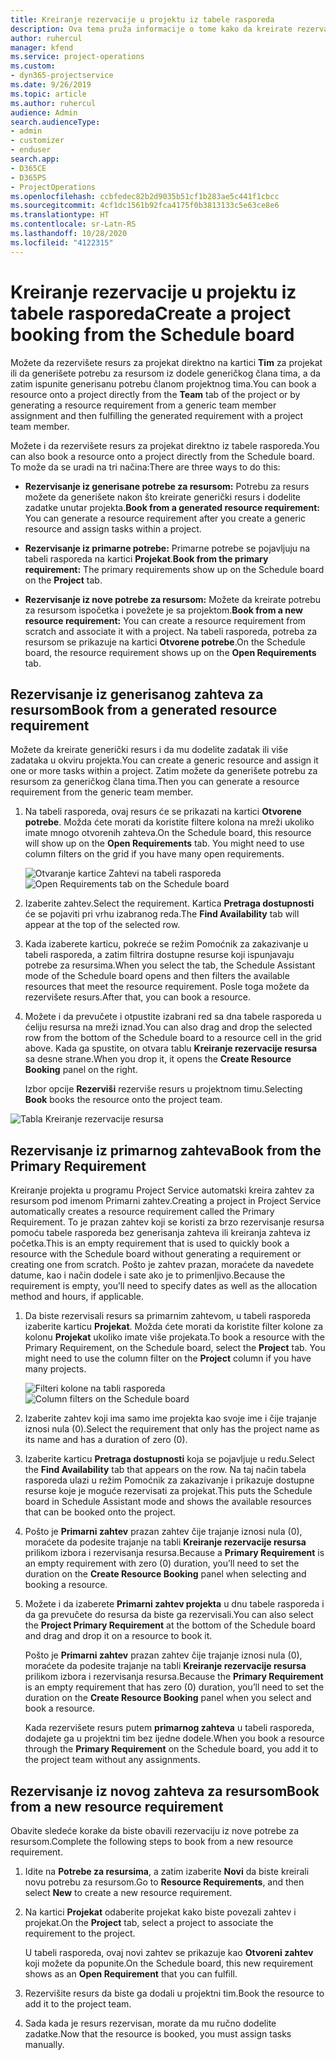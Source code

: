 ```yaml
---
title: Kreiranje rezervacije u projektu iz tabele rasporeda
description: Ova tema pruža informacije o tome kako da kreirate rezervaciju u projektu na tabeli rasporeda.
author: ruhercul
manager: kfend
ms.service: project-operations
ms.custom:
- dyn365-projectservice
ms.date: 9/26/2019
ms.topic: article
ms.author: ruhercul
audience: Admin
search.audienceType:
- admin
- customizer
- enduser
search.app:
- D365CE
- D365PS
- ProjectOperations
ms.openlocfilehash: ccbfedec82b2d9035b51cf1b283ae5c441f1cbcc
ms.sourcegitcommit: 4cf1dc1561b92fca4175f0b3813133c5e63ce8e6
ms.translationtype: HT
ms.contentlocale: sr-Latn-RS
ms.lasthandoff: 10/28/2020
ms.locfileid: "4122315"
---
```

# <a name="create-a-project-booking-from-the-schedule-board"></a><span data-ttu-id="331e5-103">Kreiranje rezervacije u projektu iz tabele rasporeda</span><span class="sxs-lookup"><span data-stu-id="331e5-103">Create a project booking from the Schedule board</span></span>

<span data-ttu-id="331e5-104">Možete da rezervišete resurs za projekat direktno na kartici **Tim** za projekat ili da generišete potrebu za resursom iz dodele generičkog člana tima, a da zatim ispunite generisanu potrebu članom projektnog tima.</span><span class="sxs-lookup"><span data-stu-id="331e5-104">You can book a resource onto a project directly from the **Team** tab of the project or by generating a resource requirement from a generic team member assignment and then fulfilling the generated requirement with a project team member.</span></span>

<span data-ttu-id="331e5-105">Možete i da rezervišete resurs za projekat direktno iz tabele rasporeda.</span><span class="sxs-lookup"><span data-stu-id="331e5-105">You can also book a resource onto a project directly from the Schedule board.</span></span> <span data-ttu-id="331e5-106">To može da se uradi na tri načina:</span><span class="sxs-lookup"><span data-stu-id="331e5-106">There are three ways to do this:</span></span>

- <span data-ttu-id="331e5-107">**Rezervisanje iz generisane potrebe za resursom:** Potrebu za resurs možete da generišete nakon što kreirate generički resurs i dodelite zadatke unutar projekta.</span><span class="sxs-lookup"><span data-stu-id="331e5-107">**Book from a generated resource requirement:** You can generate a resource requirement after you create a generic resource and assign tasks within a project.</span></span>

- <span data-ttu-id="331e5-108">**Rezervisanje iz primarne potrebe:** Primarne potrebe se pojavljuju na tabeli rasporeda na kartici **Projekat**.</span><span class="sxs-lookup"><span data-stu-id="331e5-108">**Book from the primary requirement:** The primary requirements show up on the Schedule board on the **Project** tab.</span></span> 

- <span data-ttu-id="331e5-109">**Rezervisanje iz nove potrebe za resursom:** Možete da kreirate potrebu za resursom ispočetka i povežete je sa projektom.</span><span class="sxs-lookup"><span data-stu-id="331e5-109">**Book from a new resource requirement:** You can create a resource requirement from scratch and associate it with a project.</span></span> <span data-ttu-id="331e5-110">Na tabeli rasporeda, potreba za resursom se prikazuje na kartici **Otvorene potrebe**.</span><span class="sxs-lookup"><span data-stu-id="331e5-110">On the Schedule board, the resource requirement shows up on the **Open Requirements** tab.</span></span>

## <a name="book-from-a-generated-resource-requirement"></a><span data-ttu-id="331e5-111">Rezervisanje iz generisanog zahteva za resursom</span><span class="sxs-lookup"><span data-stu-id="331e5-111">Book from a generated resource requirement</span></span>

<span data-ttu-id="331e5-112">Možete da kreirate generički resurs i da mu dodelite zadatak ili više zadataka u okviru projekta.</span><span class="sxs-lookup"><span data-stu-id="331e5-112">You can create a generic resource and assign it one or more tasks within a project.</span></span> <span data-ttu-id="331e5-113">Zatim možete da generišete potrebu za resursom za generičkog člana tima.</span><span class="sxs-lookup"><span data-stu-id="331e5-113">Then you can generate a resource requirement from the generic team member.</span></span> 

1.  <span data-ttu-id="331e5-114">Na tabeli rasporeda, ovaj resurs će se prikazati na kartici **Otvorene potrebe**. Možda ćete morati da koristite filtere kolona na mreži ukoliko imate mnogo otvorenih zahteva.</span><span class="sxs-lookup"><span data-stu-id="331e5-114">On the Schedule board, this resource will show up on the **Open Requirements** tab. You might need to use column filters on the grid if you have many open requirements.</span></span> 

    <span data-ttu-id="331e5-115">![Otvaranje kartice Zahtevi na tabeli rasporeda](media/FAQ-Project-Booking-Schedule-Board-1.png "Snimak ekrana tabele rezervacija i dodela")</span><span class="sxs-lookup"><span data-stu-id="331e5-115">![Open Requirements tab on the Schedule board](media/FAQ-Project-Booking-Schedule-Board-1.png "Screenshot of bookings and assignments table")</span></span>

2. <span data-ttu-id="331e5-116">Izaberite zahtev.</span><span class="sxs-lookup"><span data-stu-id="331e5-116">Select the requirement.</span></span> <span data-ttu-id="331e5-117">Kartica **Pretraga dostupnosti** će se pojaviti pri vrhu izabranog reda.</span><span class="sxs-lookup"><span data-stu-id="331e5-117">The **Find Availability** tab will appear at the top of the selected row.</span></span>
 
3. <span data-ttu-id="331e5-118">Kada izaberete karticu, pokreće se režim Pomoćnik za zakazivanje u tabeli rasporeda, a zatim filtrira dostupne resurse koji ispunjavaju potrebe za resursima.</span><span class="sxs-lookup"><span data-stu-id="331e5-118">When you select the tab, the Schedule Assistant mode of the Schedule board opens and then filters the available resources that meet the resource requirement.</span></span> <span data-ttu-id="331e5-119">Posle toga možete da rezervišete resurs.</span><span class="sxs-lookup"><span data-stu-id="331e5-119">After that, you can book a resource.</span></span>

4. <span data-ttu-id="331e5-120">Možete i da prevučete i otpustite izabrani red sa dna tabele rasporeda u ćeliju resursa na mreži iznad.</span><span class="sxs-lookup"><span data-stu-id="331e5-120">You can also drag and drop the selected row from the bottom of the Schedule board to a resource cell in the grid above.</span></span> <span data-ttu-id="331e5-121">Kada ga spustite, on otvara tablu **Kreiranje rezervacije resursa** sa desne strane.</span><span class="sxs-lookup"><span data-stu-id="331e5-121">When you drop it, it opens the **Create Resource Booking** panel on the right.</span></span>

    <span data-ttu-id="331e5-122">Izbor opcije **Rezerviši** rezerviše resurs u projektnom timu.</span><span class="sxs-lookup"><span data-stu-id="331e5-122">Selecting **Book** books the resource onto the project team.</span></span>

![Tabla Kreiranje rezervacije resursa](media/FAQ-Project-Booking-Schedule-Board-6.png "")
 

## <a name="book-from-the-primary-requirement"></a><span data-ttu-id="331e5-124">Rezervisanje iz primarnog zahteva</span><span class="sxs-lookup"><span data-stu-id="331e5-124">Book from the Primary Requirement</span></span>

<span data-ttu-id="331e5-125">Kreiranje projekta u programu Project Service automatski kreira zahtev za resursom pod imenom Primarni zahtev.</span><span class="sxs-lookup"><span data-stu-id="331e5-125">Creating a project in Project Service automatically creates a resource requirement called the Primary Requirement.</span></span> <span data-ttu-id="331e5-126">To je prazan zahtev koji se koristi za brzo rezervisanje resursa pomoću tabele rasporeda bez generisanja zahteva ili kreiranja zahteva iz početka.</span><span class="sxs-lookup"><span data-stu-id="331e5-126">This is an empty requirement that is used to quickly book a resource with the Schedule board without generating a requirement or creating one from scratch.</span></span> <span data-ttu-id="331e5-127">Pošto je zahtev prazan, moraćete da navedete datume, kao i način dodele i sate ako je to primenljivo.</span><span class="sxs-lookup"><span data-stu-id="331e5-127">Because the requirement is empty, you’ll need to specify dates as well as the allocation method and hours, if applicable.</span></span> 

1. <span data-ttu-id="331e5-128">Da biste rezervisali resurs sa primarnim zahtevom, u tabeli rasporeda izaberite karticu **Projekat**. Možda ćete morati da koristite filter kolone za kolonu **Projekat** ukoliko imate više projekata.</span><span class="sxs-lookup"><span data-stu-id="331e5-128">To book a resource with the Primary Requirement, on the Schedule board, select the **Project** tab. You might need to use the column filter on the **Project** column if you have many projects.</span></span>

   <span data-ttu-id="331e5-129">![Filteri kolone na tabli rasporeda](media/FAQ-Project-Booking-Schedule-Board-2.png "Snimak ekrana tabele rezervacija i dodela")</span><span class="sxs-lookup"><span data-stu-id="331e5-129">![Column filters on the Schedule board](media/FAQ-Project-Booking-Schedule-Board-2.png "Screenshot of bookings and assignments table")</span></span>

2. <span data-ttu-id="331e5-130">Izaberite zahtev koji ima samo ime projekta kao svoje ime i čije trajanje iznosi nula (0).</span><span class="sxs-lookup"><span data-stu-id="331e5-130">Select the requirement that only has the project name as its name and has a duration of zero (0).</span></span>

3. <span data-ttu-id="331e5-131">Izaberite karticu **Pretraga dostupnosti** koja se pojavljuje u redu.</span><span class="sxs-lookup"><span data-stu-id="331e5-131">Select the **Find Availability** tab that appears on the row.</span></span> <span data-ttu-id="331e5-132">Na taj način tabela rasporeda ulazi u režim Pomoćnik za zakazivanje i prikazuje dostupne resurse koje je moguće rezervisati za projekat.</span><span class="sxs-lookup"><span data-stu-id="331e5-132">This puts the Schedule board in Schedule Assistant mode and shows the available resources that can be booked onto the project.</span></span>

4. <span data-ttu-id="331e5-133">Pošto je **Primarni zahtev** prazan zahtev čije trajanje iznosi nula (0), moraćete da podesite trajanje na tabli **Kreiranje rezervacije resursa** prilikom izbora i rezervisanja resursa.</span><span class="sxs-lookup"><span data-stu-id="331e5-133">Because a **Primary Requirement** is an empty requirement with zero (0) duration, you’ll need to set the duration on the **Create Resource Booking** panel when selecting and booking a resource.</span></span>

5. <span data-ttu-id="331e5-134">Možete i da izaberete **Primarni zahtev projekta** u dnu tabele rasporeda i da ga prevučete do resursa da biste ga rezervisali.</span><span class="sxs-lookup"><span data-stu-id="331e5-134">You can also select the **Project Primary Requirement** at the bottom of the Schedule board and drag and drop it on a resource to book it.</span></span>
 
    <span data-ttu-id="331e5-135">Pošto je **Primarni zahtev** prazan zahtev čije trajanje iznosi nula (0), moraćete da podesite trajanje na tabli **Kreiranje rezervacije resursa** prilikom izbora i rezervisanja resursa.</span><span class="sxs-lookup"><span data-stu-id="331e5-135">Because the **Primary Requirement** is an empty requirement that has zero (0) duration, you’ll need to set the duration on the **Create Resource Booking** panel when you select and book a resource.</span></span>
 
    <span data-ttu-id="331e5-136">Kada rezervišete resurs putem **primarnog zahteva** u tabeli rasporeda, dodajete ga u projektni tim bez ijedne dodele.</span><span class="sxs-lookup"><span data-stu-id="331e5-136">When you book a resource through the **Primary Requirement** on the Schedule board, you add it to the project team without any assignments.</span></span>
 
## <a name="book-from-a-new-resource-requirement"></a><span data-ttu-id="331e5-137">Rezervisanje iz novog zahteva za resursom</span><span class="sxs-lookup"><span data-stu-id="331e5-137">Book from a new resource requirement</span></span>
<span data-ttu-id="331e5-138">Obavite sledeće korake da biste obavili rezervaciju iz nove potrebe za resursom.</span><span class="sxs-lookup"><span data-stu-id="331e5-138">Complete the following steps to book from a new resource requirement.</span></span> 

1. <span data-ttu-id="331e5-139">Idite na **Potrebe za resursima**, a zatim izaberite **Novi** da biste kreirali novu potrebu za resursom.</span><span class="sxs-lookup"><span data-stu-id="331e5-139">Go to **Resource Requirements**, and then select **New** to create a new resource requirement.</span></span>

2. <span data-ttu-id="331e5-140">Na kartici **Projekat** odaberite projekat kako biste povezali zahtev i projekat.</span><span class="sxs-lookup"><span data-stu-id="331e5-140">On the **Project** tab, select a project to associate the requirement to the project.</span></span>
 
    <span data-ttu-id="331e5-141">U tabeli rasporeda, ovaj novi zahtev se prikazuje kao **Otvoreni zahtev** koji možete da popunite.</span><span class="sxs-lookup"><span data-stu-id="331e5-141">On the Schedule board, this new requirement shows as an **Open Requirement** that you can fulfill.</span></span>

3. <span data-ttu-id="331e5-142">Rezervišite resurs da biste ga dodali u projektni tim.</span><span class="sxs-lookup"><span data-stu-id="331e5-142">Book the resource to add it to the project team.</span></span>

4. <span data-ttu-id="331e5-143">Sada kada je resurs rezervisan, morate da mu ručno dodelite zadatke.</span><span class="sxs-lookup"><span data-stu-id="331e5-143">Now that the resource is booked, you must assign tasks manually.</span></span>

